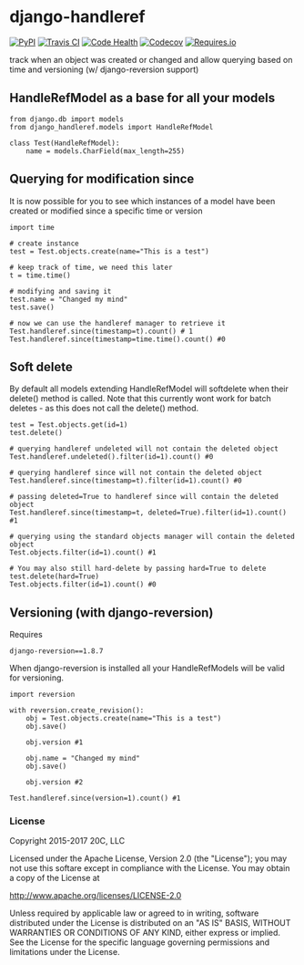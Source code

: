 
# django-handleref

[![PyPI](https://img.shields.io/pypi/v/django-handleref.svg?maxAge=3600)](https://pypi.python.org/pypi/django-handleref)
[![Travis CI](https://img.shields.io/travis/20c/django-handleref.svg?maxAge=3600)](https://travis-ci.org/20c/django-handleref)
[![Code Health](https://landscape.io/github/20c/django-handleref/master/landscape.svg?style=flat)](https://landscape.io/github/20c/django-handleref/master)
[![Codecov](https://img.shields.io/codecov/c/github/20c/django-handleref/master.svg?maxAge=3600)](https://codecov.io/github/20c/django-handleref)
[![Requires.io](https://img.shields.io/requires/github/20c/django-handleref.svg?maxAge=3600)](https://requires.io/github/20c/django-handleref/requirements)

track when an object was created or changed and allow querying based on time and versioning (w/ django-reversion support)

## HandleRefModel as a base for all your models

    from django.db import models
    from django_handleref.models import HandleRefModel

    class Test(HandleRefModel):
        name = models.CharField(max_length=255)

## Querying for modification since

It is now possible for you to see which instances of a model have been created or modified
since a specific time or version

    import time

    # create instance
    test = Test.objects.create(name="This is a test")

    # keep track of time, we need this later
    t = time.time()

    # modifying and saving it
    test.name = "Changed my mind"
    test.save()

    # now we can use the handleref manager to retrieve it
    Test.handleref.since(timestamp=t).count() # 1
    Test.handleref.since(timestamp=time.time().count() #0


## Soft delete

By default all models extending HandleRefModel will softdelete when their delete() method is called.
Note that this currently wont work for batch deletes - as this does not call the delete() method.

    test = Test.objects.get(id=1)
    test.delete()

    # querying handleref undeleted will not contain the deleted object
    Test.handleref.undeleted().filter(id=1).count() #0

    # querying handleref since will not contain the deleted object
    Test.handleref.since(timestamp=t).filter(id=1).count() #0

    # passing deleted=True to handleref since will contain the deleted object
    Test.handleref.since(timestamp=t, deleted=True).filter(id=1).count() #1

    # querying using the standard objects manager will contain the deleted object
    Test.objects.filter(id=1).count() #1

    # You may also still hard-delete by passing hard=True to delete
    test.delete(hard=True)
    Test.objects.filter(id=1).count() #0

## Versioning (with django-reversion)

Requires

    django-reversion==1.8.7

When django-reversion is installed all your HandleRefModels will be valid for versioning.

    import reversion

    with reversion.create_revision():
        obj = Test.objects.create(name="This is a test")
        obj.save()

        obj.version #1

        obj.name = "Changed my mind"
        obj.save()

        obj.version #2

    Test.handleref.since(version=1).count() #1


### License

Copyright 2015-2017 20C, LLC

Licensed under the Apache License, Version 2.0 (the "License");
you may not use this softare except in compliance with the License.
You may obtain a copy of the License at

   http://www.apache.org/licenses/LICENSE-2.0

Unless required by applicable law or agreed to in writing, software
distributed under the License is distributed on an "AS IS" BASIS,
WITHOUT WARRANTIES OR CONDITIONS OF ANY KIND, either express or implied.
See the License for the specific language governing permissions and
limitations under the License.

